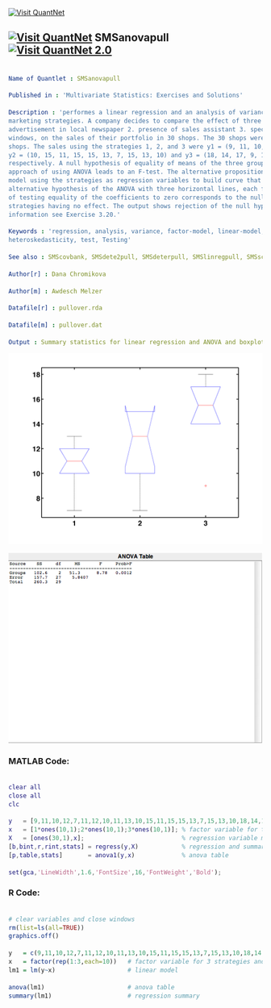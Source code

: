 
[<img src="https://github.com/QuantLet/Styleguide-and-FAQ/blob/master/pictures/banner.png" width="888" alt="Visit QuantNet">](http://quantlet.de/)

## [<img src="https://github.com/QuantLet/Styleguide-and-FAQ/blob/master/pictures/qloqo.png" alt="Visit QuantNet">](http://quantlet.de/) **SMSanovapull** [<img src="https://github.com/QuantLet/Styleguide-and-FAQ/blob/master/pictures/QN2.png" width="60" alt="Visit QuantNet 2.0">](http://quantlet.de/)

```yaml

Name of Quantlet : SMSanovapull

Published in : 'Multivariate Statistics: Exercises and Solutions'

Description : 'performes a linear regression and an analysis of variance (ANOVA) for three
marketing strategies. A company decides to compare the effect of three marketing strategies: 1.
advertisement in local newspaper 2. presence of sales assistant 3. special presentation in shop
windows, on the sales of their portfolio in 30 shops. The 30 shops were divided into 3 groups of 10
shops. The sales using the strategies 1, 2, and 3 were y1 = (9, 11, 10, 12, 7, 11, 12, 10, 11, 13)
y2 = (10, 15, 11, 15, 15, 13, 7, 15, 13, 10) and y3 = (18, 14, 17, 9, 14, 17, 16, 14, 17, 15)
respectively. A null hypothesis of equality of means of the three groups is tested. The standard
approach of using ANOVA leads to an F-test. The alternative proposition is to use a linear factor
model using the strategies as regression variables to build curve that corresponds to the
alternative hypothesis of the ANOVA with three horizontal lines, each for one strategy. The F-test
of testing equality of the coefficients to zero corresponds to the null of testing the marketing
strategies having no effect. The output shows rejection of the null hypothesis. For more
information see Exercise 3.20.'

Keywords : 'regression, analysis, variance, factor-model, linear-model, F-test, F-statistic, mean,
heteroskedasticity, test, Testing'

See also : SMScovbank, SMSdete2pull, SMSdeterpull, SMSlinregpull, SMSscabank45

Author[r] : Dana Chromikova

Author[m] : Awdesch Melzer

Datafile[r] : pullover.rda

Datafile[m] : pullover.dat

Output : Summary statistics for linear regression and ANOVA and boxplot.

```

![Picture1](SMSanovapull.png)

![Picture2](SMSanovapull1.png)


### MATLAB Code:
```matlab

clear all
close all
clc

y   = [9,11,10,12,7,11,12,10,11,13,10,15,11,15,15,13,7,15,13,10,18,14,17,9,14,17,16,14,17,15]';
x   = [1*ones(10,1);2*ones(10,1);3*ones(10,1)]; % factor variable for the strategies
X   = [ones(30,1),x];                           % regression variable matrix
[b,bint,r,rint,stats] = regress(y,X)            % regression and summary
[p,table,stats]       = anova1(y,x)             % anova table

set(gca,'LineWidth',1.6,'FontSize',16,'FontWeight','Bold');

```

### R Code:
```r

# clear variables and close windows
rm(list=ls(all=TRUE))
graphics.off()

y   = c(9,11,10,12,7,11,12,10,11,13,10,15,11,15,15,13,7,15,13,10,18,14,17,9,14,17,16,14,17,15)
x   = factor(rep(1:3,each=10))   # factor variable for 3 strategies and 30 observations
lm1 = lm(y~x)                    # linear model

anova(lm1)                       # anova table
summary(lm1)                     # regression summary

```
